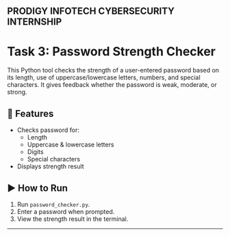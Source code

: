 ## PRODIGY INFOTECH CYBERSECURITY INTERNSHIP ##
# Task 3: Password Strength Checker

This Python tool checks the strength of a user-entered password based on its length, use of uppercase/lowercase letters, numbers, and special characters. It gives feedback whether the password is weak, moderate, or strong.

## 🔧 Features
- Checks password for:
  - Length
  - Uppercase & lowercase letters
  - Digits
  - Special characters
- Displays strength result

## ▶️ How to Run
1. Run `password_checker.py`.
2. Enter a password when prompted.
3. View the strength result in the terminal.

---
